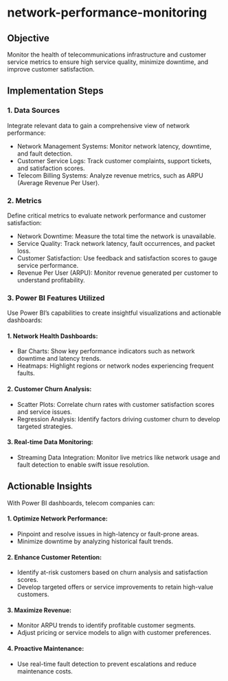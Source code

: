 # network-performance-monitoring
## Objective
Monitor the health of telecommunications infrastructure and customer service metrics to ensure high service quality, minimize downtime, and improve customer satisfaction.

## Implementation Steps
### 1. Data Sources
Integrate relevant data to gain a comprehensive view of network performance:
 - Network Management Systems: Monitor network latency, downtime, and fault detection.
 - Customer Service Logs: Track customer complaints, support tickets, and satisfaction scores.
 - Telecom Billing Systems: Analyze revenue metrics, such as ARPU (Average Revenue Per User).
### 2. Metrics
Define critical metrics to evaluate network performance and customer satisfaction:
 - Network Downtime: Measure the total time the network is unavailable.
 - Service Quality: Track network latency, fault occurrences, and packet loss.
 - Customer Satisfaction: Use feedback and satisfaction scores to gauge service performance.
 - Revenue Per User (ARPU): Monitor revenue generated per customer to understand profitability.
### 3. Power BI Features Utilized
Use Power BI’s capabilities to create insightful visualizations and actionable dashboards:
 #### 1. Network Health Dashboards:
  - Bar Charts: Show key performance indicators such as network downtime and latency trends.
  - Heatmaps: Highlight regions or network nodes experiencing frequent faults.
#### 2. Customer Churn Analysis:
 - Scatter Plots: Correlate churn rates with customer satisfaction scores and service issues.
 - Regression Analysis: Identify factors driving customer churn to develop targeted strategies.
#### 3. Real-time Data Monitoring:
 - Streaming Data Integration: Monitor live metrics like network usage and fault detection to enable swift issue resolution.

## Actionable Insights
With Power BI dashboards, telecom companies can:
#### 1. Optimize Network Performance:
 - Pinpoint and resolve issues in high-latency or fault-prone areas.
 - Minimize downtime by analyzing historical fault trends.
#### 2. Enhance Customer Retention:
 - Identify at-risk customers based on churn analysis and satisfaction scores.
 - Develop targeted offers or service improvements to retain high-value customers.
#### 3. Maximize Revenue:
 - Monitor ARPU trends to identify profitable customer segments.
 - Adjust pricing or service models to align with customer preferences.
#### 4. Proactive Maintenance:
 - Use real-time fault detection to prevent escalations and reduce maintenance costs.

